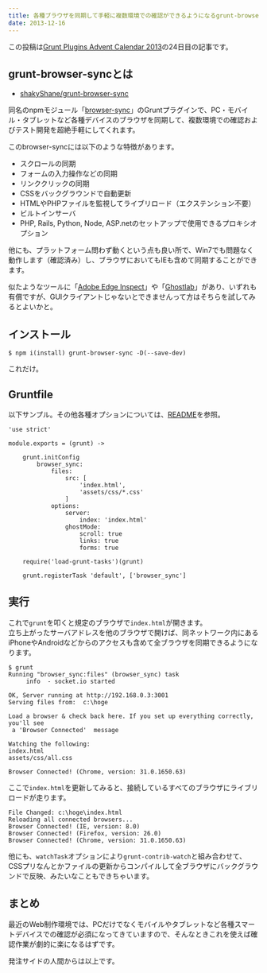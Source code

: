 ```yaml
---
title: 各種ブラウザを同期して手軽に複数環境での確認ができるようになるgrunt-browser-syncについて紹介するよ
date: 2013-12-16
---
```


この投稿は[Grunt Plugins Advent Calendar 2013](http://qiita.com/advent-calendar/2013/grunt-plugins)の24日目の記事です。

## grunt-browser-syncとは

* [shakyShane/grunt-browser-sync](https://github.com/shakyShane/grunt-browser-sync)

同名のnpmモジュール「[browser-sync](https://github.com/shakyShane/browser-sync)」のGruntプラグインで、PC・モバイル・タブレットなど各種デバイスのブラウザを同期して、複数環境での確認およびテスト開発を超絶手軽にしてくれます。

このbrowser-syncには以下のような特徴があります。

* スクロールの同期
* フォームの入力操作などの同期
* リンククリックの同期
* CSSをバックグラウンドで自動更新
* HTMLやPHPファイルを監視してライブリロード（エクステンション不要）
* ビルトインサーバ
* PHP, Rails, Python, Node, ASP.netのセットアップで使用できるプロキシオプション

他にも、プラットフォーム問わず動くという点も良い所で、Win7でも問題なく動作します（確認済み）し、ブラウザにおいてもIEも含めて同期することができます。

似たようなツールに「[Adobe Edge Inspect](http://html.adobe.com/edge/inspect/)」や「[Ghostlab](http://vanamco.com/ghostlab/)」があり、いずれも有償ですが、GUIクライアントじゃないとできませんって方はそちらを試してみるとよいかと。

## インストール

```
$ npm i(install) grunt-browser-sync -D(--save-dev)
```

これだけ。

## Gruntfile

以下サンプル。その他各種オプションについては、[README](https://github.com/shakyShane/grunt-browser-sync)を参照。

```
'use strict'

module.exports = (grunt) ->

	grunt.initConfig
		browser_sync:
			files:
				src: [
					'index.html',
					'assets/css/*.css'
				]
			options:
				server:
					index: 'index.html'
				ghostMode:
					scroll: true
					links: true
					forms: true

	require('load-grunt-tasks')(grunt)

	grunt.registerTask 'default', ['browser_sync']
```

## 実行

これで``grunt``を叩くと規定のブラウザで``index.html``が開きます。<br>
立ち上がったサーバアドレスを他のブラウザで開けば、同ネットワーク内にあるiPhoneやAndroidなどからのアクセスも含めて全ブラウザを同期できるようになります。

```
$ grunt
Running "browser_sync:files" (browser_sync) task
	 info  - socket.io started

OK, Server running at http://192.168.0.3:3001
Serving files from:  c:\hoge

Load a browser & check back here. If you set up everything correctly, you'll see
 a 'Browser Connected'  message

Watching the following:
index.html
assets/css/all.css

Browser Connected! (Chrome, version: 31.0.1650.63)
```

ここで``index.html``を更新してみると、接続しているすべてのブラウザにライブリロードが走ります。

```
File Changed: c:\hoge\index.html
Reloading all connected browsers...
Browser Connected! (IE, version: 8.0)
Browser Connected! (Firefox, version: 26.0)
Browser Connected! (Chrome, version: 31.0.1650.63)
```

他にも、``watchTask``オプションにより``grunt-contrib-watch``と組み合わせて、CSSプリなんとかファイルの更新からコンパイルして全ブラウザにバックグラウンドで反映、みたいなこともできちゃいます。

## まとめ

最近のWeb制作環境では、PCだけでなくモバイルやタブレットなど各種スマートデバイスでの確認が必須になってきていますので、そんなときこれを使えば確認作業が劇的に楽になるはずです。

発注サイドの人間からは以上です。
